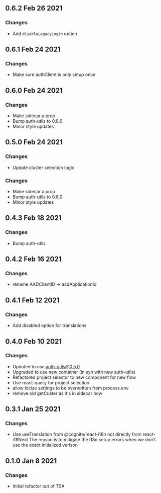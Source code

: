 ## 0.6.2 Feb 26 2021

### Changes

- Add `disableLegacyLogin` option

## 0.6.1 Feb 24 2021

### Changes

- Make sure authClient is only setup once

## 0.6.0 Feb 24 2021

### Changes

- Make sidecar a prop
- Bump auth-utils to 0.8.0
- Minor style updates

## 0.5.0 Feb 24 2021

### Changes

- Update cluster selection logic

### Changes

- Make sidecar a prop
- Bump auth-utils to 0.8.0
- Minor style updates

## 0.4.3 Feb 18 2021

### Changes

- Bump auth-utils

## 0.4.2 Feb 16 2021

### Changes

- rename AADClientID -> aadApplicationId

## 0.4.1 Feb 12 2021

### Changes

- Add disabled option for translations

## 0.4.0 Feb 10 2021

### Changes

- Updated to use auth-utils@0.5.0
- Upgraded to use new container (in syn with new auth-utils)
- Refactored project selector to new component for new flow
- Use react-query for project selection
- allow locize settings to be overwritten from process.env
- remove old getCuster as it's in sidecar now

## 0.3.1 Jan 25 2021

### Changes

- Use useTranslation from @cognite/react-i18n not directly from react-i18Next
  The reason is to mitigate the i18n setup errors when we don't use the exact initialized verison

## 0.1.0 Jan 8 2021

### Changes

- Initial refactor out of TSA
